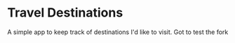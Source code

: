 # Travel Destinations

A simple app to keep track of destinations I'd like to visit.
Got to test the fork